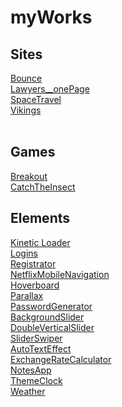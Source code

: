 # myWorks

<h2>Sites</h3>
<a href="https://radikmikhov.github.io/myWorks/Bounce/index.html" target="_blank">Bounce</a><br>
<a href="https://radikmikhov.github.io/myWorks/Lawyers__onePage/index.html" target="_blank">Lawyers__onePage</a><br>
<a href="https://radikmikhov.github.io/myWorks/SpaceTravel/indexRU.html" target="_blank">SpaceTravel</a><br>
<a href="https://radikmikhov.github.io/myWorks/Vikings/index.html" target="_blank">Vikings</a><br>
<br>
<h2>Games</h3>
<a href="https://radikmikhov.github.io/myWorks/Games/Breakout/index.html" target="_blank">Breakout</a><br>
<a href="https://radikmikhov.github.io/myWorks/Games/CatchTheInsect/index.html" target="_blank">CatchTheInsect</a><br>
<h2>Elements</h3>
<a href="https://radikmikhov.github.io/myWorks/Elements/Download/Kinetic Loader/index.html" target="_blank">Kinetic Loader</a><br>
<a href="https://radikmikhov.github.io/myWorks/Elements/Form/Logins/index.html" target="_blank">Logins</a><br>
<a href="https://radikmikhov.github.io/myWorks/Elements/Form/Registration/Validator/index.html" target="_blank">Registrator</a><br>
<a href="https://radikmikhov.github.io/myWorks/Elements/Menu/NetflixMobileNavigation/index.html" target="_blank">NetflixMobileNavigation</a><br>
<a href="https://radikmikhov.github.io/myWorks/Elements/Other/Hoverboard/index.html" target="_blank">Hoverboard</a><br>
<a href="https://radikmikhov.github.io/myWorks/Elements/Parallax/index.html" target="_blank">Parallax</a><br>
<a href="https://radikmikhov.github.io/myWorks/Elements/PasswordGenerator/index.html" target="_blank">PasswordGenerator</a><br>
<a href="https://radikmikhov.github.io/myWorks/Elements/Slider/BackgroundSlider/index.html" target="_blank">BackgroundSlider</a><br>
<a href="https://radikmikhov.github.io/myWorks/Elements/Slider/DoubleVerticalSlider/index.html" target="_blank">DoubleVerticalSlider</a><br>
<a href="https://radikmikhov.github.io/myWorks/Elements/Slider/SWIPER/index.html" target="_blank">SliderSwiper</a><br>
<a href="https://radikmikhov.github.io/myWorks/Elements/Text/AutoTextEffect/index.html" target="_blank">AutoTextEffect</a><br>
<a href="https://radikmikhov.github.io/myWorks/Elements/Widgets/ExchangeRateCalculator/index.html" target="_blank">ExchangeRateCalculator</a><br>
<a href="https://radikmikhov.github.io/myWorks/Elements/Widgets/NotesApp/index.html" target="_blank">NotesApp</a><br>
<a href="https://radikmikhov.github.io/myWorks/Elements/Widgets/ThemeClock/index.html" target="_blank">ThemeClock</a><br>
<a href="https://radikmikhov.github.io/myWorks/Elements/Widgets/Weather/index.html" target="_blank">Weather</a><br>

